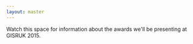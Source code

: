 ```yaml
---
layout: master
---
```


Watch this space for information about the awards we'll be presenting at GISRUK
2015.
